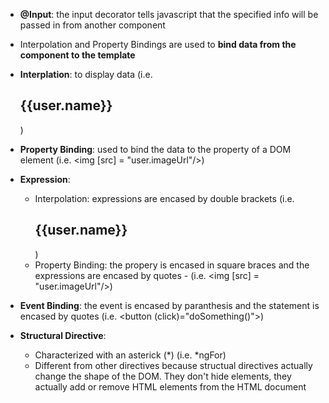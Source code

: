 - __@Input__: the input decorator tells javascript that the specified info will be passed in from another component

- Interpolation and Property Bindings are used to __bind data from the component to the template__

- __Interplation__: to display data (i.e. <h2>{{user.name}}</h2>)

- __Property Binding__: used to bind the data to the property of a DOM element (i.e. <img [src] = "user.imageUrl"/>)

- __Expression__: 
    - Interpolation: expressions are encased by double brackets (i.e. <h2>{{user.name}}</h2>)
    - Property Binding: the propery is encased in square braces and the expressions are encased by quotes - (i.e. <img [src] = "user.imageUrl"/>) 

- __Event Binding__: the event is encased by paranthesis and the statement is encased by quotes (i.e. <button (click)="doSomething()"></button>)

- __Structural Directive__: 
    - Characterized with an asterick (*) (i.e. *ngFor)
    - Different from other directives because structual directives actually change the shape of the DOM. They don't hide elements, they actually add or remove HTML elements from the HTML document
